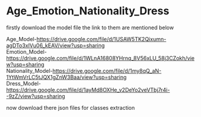 # Age_Emotion_Nationality_Dress

firstly download the model file the link to them are mentioned below

Age_Model-https://drive.google.com/file/d/1USAW5TK2Qixumn-agDTo3xlVu06_kEAV/view?usp=sharing    
Emotion_Model-https://drive.google.com/file/d/1WLnA16808YHrnq_8V56xLU_58j3CZokh/view?usp=sharing      
Nationality_Model-https://drive.google.com/file/d/1my8qQ_aN-1YtWmVrLC5tJQX1gZnW3Baa/view?usp=sharing      
Dress_Model-https://drive.google.com/file/d/1ayMd8OXHe_v2DeYo2veVTbj7r4i--9zZ/view?usp=sharing

now download there json files for classes extraction 
